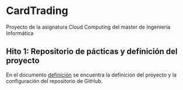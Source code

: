 # CardTrading
Proyecto de la asignatura Cloud Computing del master de Ingeniería Informática

## Hito 1: Repositorio de pácticas y definición del proyecto
En el documento [definición](./docs/definicion.md) se encuentra la definición
del proyecto y la configuración del repositorio de GitHub.